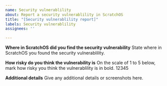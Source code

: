 ```yaml
---
name: Security vulnerablility
about: Report a security vulnerablility in ScratchOS
title: "[Security vulnerablility report]"
labels: Security vulnerablility
assignees: ''

---
```


**Where in ScratchOS did you find the security vulnerability**
State where in ScratchOS you found the security vulnerablility.


**How risky do you think the vulnerability is**
On the scale of 1 to 5 below, mark how risky you think the vulnerablility is in bold.
12345

**Additional details**
Give any additional details or screenshots here.
